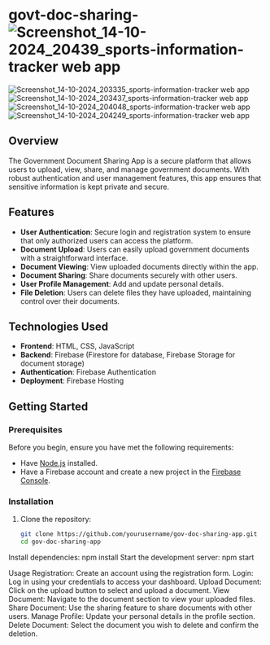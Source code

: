 # govt-doc-sharing-![Screenshot_14-10-2024_20439_sports-information-tracker web app](https://github.com/user-attachments/assets/218e8812-664e-4ec4-9332-8c499b613579)
![Screenshot_14-10-2024_203335_sports-information-tracker web app](https://github.com/user-attachments/assets/fa217cac-9558-41fc-a536-c7396a11841e)
![Screenshot_14-10-2024_203437_sports-information-tracker web app](https://github.com/user-attachments/assets/413b631c-ad7a-49ed-a95d-dc75cda86e8e)
![Screenshot_14-10-2024_204048_sports-information-tracker web app](https://github.com/user-attachments/assets/3940738c-764d-47b3-998b-0bd3309f6c0d)
![Screenshot_14-10-2024_204249_sports-information-tracker web app](https://github.com/user-attachments/assets/37826133-c34b-4614-888c-11c8394b35be)


## Overview

The Government Document Sharing App is a secure platform that allows users to upload, view, share, and manage government documents. With robust authentication and user management features, this app ensures that sensitive information is kept private and secure.

## Features

- **User Authentication**: Secure login and registration system to ensure that only authorized users can access the platform.
- **Document Upload**: Users can easily upload government documents with a straightforward interface.
- **Document Viewing**: View uploaded documents directly within the app.
- **Document Sharing**: Share documents securely with other users.
- **User Profile Management**: Add and update personal details.
- **File Deletion**: Users can delete files they have uploaded, maintaining control over their documents.

## Technologies Used

- **Frontend**: HTML, CSS, JavaScript
- **Backend**: Firebase (Firestore for database, Firebase Storage for document storage)
- **Authentication**: Firebase Authentication
- **Deployment**: Firebase Hosting 

## Getting Started

### Prerequisites

Before you begin, ensure you have met the following requirements:

- Have [Node.js](https://nodejs.org/) installed.
- Have a Firebase account and create a new project in the [Firebase Console](https://console.firebase.google.com/).

### Installation

1. Clone the repository:
   ```bash
   git clone https://github.com/yourusername/gov-doc-sharing-app.git
   cd gov-doc-sharing-app
Install dependencies:
npm install
Start the development server:
npm start

Usage
Registration: Create an account using the registration form.
Login: Log in using your credentials to access your dashboard.
Upload Document: Click on the upload button to select and upload a document.
View Document: Navigate to the document section to view your uploaded files.
Share Document: Use the sharing feature to share documents with other users.
Manage Profile: Update your personal details in the profile section.
Delete Document: Select the document you wish to delete and confirm the deletion.
